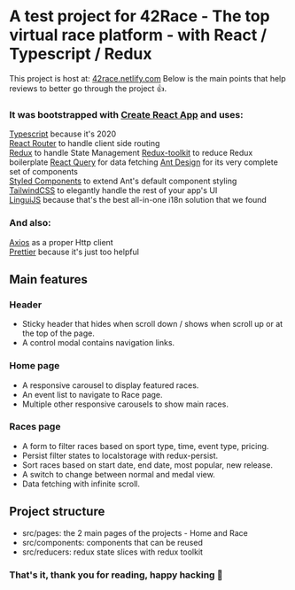 # A test project for 42Race - The top virtual race platform - with React / Typescript / Redux

This project is host at: [42race.netlify.com](42race.netlify.com)
Below is the main points that help reviews to better go through the project 👍.

### It was bootstrapped with [Create React App](https://github.com/facebook/create-react-app) and uses:

[Typescript](https://github.com/microsoft/TypeScript) because it's 2020  
[React Router](https://github.com/ReactTraining/react-router) to handle client side routing  
[Redux](https://github.com/reduxjs/react-redux) to handle State Management
[Redux-toolkit](https://redux-toolkit.js.org/) to reduce Redux boilerplate
[React Query](https://github.com/tannerlinsley/react-query) for data fetching
[Ant Design](https://github.com/ant-design/ant-design) for its very complete set of components  
[Styled Components](https://github.com/styled-components/styled-components) to extend Ant's default component styling  
[TailwindCSS](https://github.com/tailwindcss/tailwindcss) to elegantly handle the rest of your app's UI  
[LinguiJS](https://github.com/lingui/js-lingui) because that's the best all-in-one i18n solution that we found

### And also:

[Axios](https://github.com/axios/axios) as a proper Http client  
[Prettier](https://github.com/prettier/prettier) because it's just too helpful

## Main features

### Header
- Sticky header that hides when scroll down / shows when scroll up or at the top of the page.
- A control modal contains navigation links.

### Home page
- A responsive carousel to display featured races.
- An event list to navigate to Race page.
- Multiple other responsive carousels to show main races.

### Races page
- A form to filter races based on sport type, time, event type, pricing.
- Persist filter states to localstorage with redux-persist.
- Sort races based on start date, end date, most popular, new release.
- A switch to change between normal and medal view.
- Data fetching with infinite scroll.

## Project structure
- src/pages: the 2 main pages of the projects - Home and Race
- src/components: components that can be reused
- src/reducers: redux state slices with redux toolkit

### That's it, thank you for reading, happy hacking 🎉
